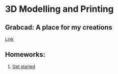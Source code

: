 # 3D Modelling and Printing

## Grabcad: A place for my creations	

[Link](https://grabcad.com/radu.nedelcu-4)


## Homeworks:
   1. [Get started](https://docs.google.com/document/d/1mA1LU-KJiLaa_EIavSTKH6tfNWIG8tO5G_D5W2CouZY/edit)